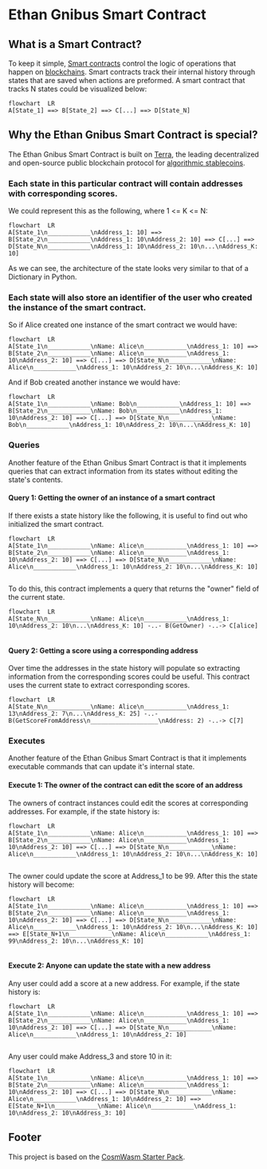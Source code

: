# Ethan Gnibus Smart Contract
## What is a Smart Contract?
To keep it simple, [Smart contracts](https://en.wikipedia.org/wiki/Smart_contract) control the logic of operations that happen on [blockchains](https://en.wikipedia.org/wiki/Blockchain). Smart contracts track their internal history through states that are saved when actions are preformed. A smart contract that tracks N states could be visualized below:
```Mermaid
flowchart  LR
A[State_1] ==> B[State_2] ==> C[...] ==> D[State_N]
```
## Why the Ethan Gnibus Smart Contract is special? 
The Ethan Gnibus Smart Contract is built on [Terra](https://docs.terra.money/), the leading decentralized and open-source public blockchain protocol for [algorithmic stablecoins](https://en.wikipedia.org/wiki/Stablecoin).
### Each state in this particular contract will contain addresses with corresponding scores.
We could represent this as the following, where 1 <= K <= N:
```Mermaid
flowchart  LR
A[State_1\n____________\nAddress_1: 10] ==> B[State_2\n____________\nAddress_1: 10\nAddress_2: 10] ==> C[...] ==> D[State_N\n____________\nAddress_1: 10\nAddress_2: 10\n...\nAddress_K: 10]
```

As we can see, the architecture of the state looks very similar to that of a Dictionary in Python.

### Each state will also store an identifier of the user who created the instance of the smart contract.
So if Alice created one instance of the smart contract we would have:
```Mermaid
flowchart  LR
A[State_1\n____________\nName: Alice\n____________\nAddress_1: 10] ==> B[State_2\n____________\nName: Alice\n____________\nAddress_1: 10\nAddress_2: 10] ==> C[...] ==> D[State_N\n____________\nName: Alice\n____________\nAddress_1: 10\nAddress_2: 10\n...\nAddress_K: 10]
```
And if Bob created another instance we would have:
```Mermaid
flowchart  LR
A[State_1\n____________\nName: Bob\n____________\nAddress_1: 10] ==> B[State_2\n____________\nName: Bob\n____________\nAddress_1: 10\nAddress_2: 10] ==> C[...] ==> D[State_N\n____________\nName: Bob\n____________\nAddress_1: 10\nAddress_2: 10\n...\nAddress_K: 10]
```
### Queries
Another feature of the Ethan Gnibus Smart Contract is that it implements queries that can extract information from its states without editing the state's contents.
#### Query 1: Getting the owner of an instance of a smart contract
If there exists a state history like the following, it is useful to find out who initialized the smart contract.
```mermaid
flowchart  LR
A[State_1\n____________\nName: Alice\n____________\nAddress_1: 10] ==> B[State_2\n____________\nName: Alice\n____________\nAddress_1: 10\nAddress_2: 10] ==> C[...] ==> D[State_N\n____________\nName: Alice\n____________\nAddress_1: 10\nAddress_2: 10\n...\nAddress_K: 10]


```
To do this, this contract implements a query that returns the "owner" field of the current state.
```mermaid
flowchart  LR
A[State_N\n____________\nName: Alice\n____________\nAddress_1: 10\nAddress_2: 10\n...\nAddress_K: 10] -..- B(GetOwner) -..-> C[alice]


```
#### Query 2: Getting a score using a corresponding address
Over time the addresses in the state history will populate so extracting information from the corresponding scores could be useful. This contract uses the current state to extract corresponding scores.
```mermaid
flowchart  LR
A[State_N\n____________\nName: Alice\n____________\nAddress_1: 13\nAddress_2: 7\n...\nAddress_K: 25] -..- B(GetScoreFromAddress\n___________________\nAddress: 2) -..-> C[7]
```
### Executes
Another feature of the Ethan Gnibus Smart Contract is that it implements executable commands that can update it's internal state.
#### Execute 1: The owner of the contract can edit the score of an address
The owners of contract instances could edit the scores at corresponding addresses. For example, if the state history is:
```mermaid
flowchart  LR
A[State_1\n____________\nName: Alice\n____________\nAddress_1: 10] ==> B[State_2\n____________\nName: Alice\n____________\nAddress_1: 10\nAddress_2: 10] ==> C[...] ==> D[State_N\n____________\nName: Alice\n____________\nAddress_1: 10\nAddress_2: 10\n...\nAddress_K: 10]


```
The owner could update the score at Address_1 to be 99. After this the state history will become:
```mermaid
flowchart  LR
A[State_1\n____________\nName: Alice\n____________\nAddress_1: 10] ==> B[State_2\n____________\nName: Alice\n____________\nAddress_1: 10\nAddress_2: 10] ==> C[...] ==> D[State_N\n____________\nName: Alice\n____________\nAddress_1: 10\nAddress_2: 10\n...\nAddress_K: 10] ==> E[State_N+1\n____________\nName: Alice\n____________\nAddress_1: 99\nAddress_2: 10\n...\nAddress_K: 10]


```
#### Execute 2: Anyone can update the state with a new address
Any user could add a score at a new address. For example, if the state history is:
```mermaid
flowchart  LR
A[State_1\n____________\nName: Alice\n____________\nAddress_1: 10] ==> B[State_2\n____________\nName: Alice\n____________\nAddress_1: 10\nAddress_2: 10] ==> C[...] ==> D[State_N\n____________\nName: Alice\n____________\nAddress_1: 10\nAddress_2: 10]


```
Any user could make Address_3 and store 10 in it:
```mermaid
flowchart  LR
A[State_1\n____________\nName: Alice\n____________\nAddress_1: 10] ==> B[State_2\n____________\nName: Alice\n____________\nAddress_1: 10\nAddress_2: 10] ==> C[...] ==> D[State_N\n____________\nName: Alice\n____________\nAddress_1: 10\nAddress_2: 10] ==> E[State_N+1\n____________\nName: Alice\n____________\nAddress_1: 10\nAddress_2: 10\nAddress_3: 10]
```
## Footer

This project is based on the [CosmWasm Starter Pack](https://github.com/InterWasm/cw-template).
